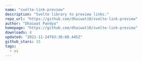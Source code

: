 ```yaml
---
name: "svelte-link-preview"
description: "Svelte library to preview links."
repo_url: "https://github.com/dhaiwat10/svelte-link-preview"
author: "Dhaiwat Pandya"
homepage: "https://github.com/dhaiwat10/svelte-link-preview"
downloads: 4
updated: "2021-11-24T03:36:08.445Z"
github_stars: 15
tags: 
  - ui
---
```

